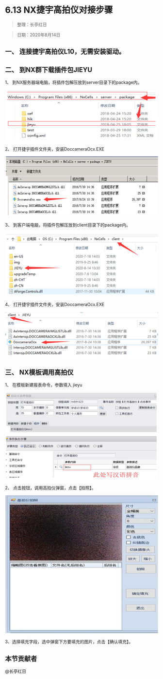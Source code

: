 # 6.13 NX捷宇高拍仪对接步骤

> 整理：长亭红日

> 日期：2020年8月14日

## 一、	连接捷宇高拍仪L10，无需安装驱动。

## 二、	到NX群下载插件包JIEYU

1、	到NX服务器端电脑，将插件包解压放到server目录下的package内。

![](./6-13-1.png)

2、	打开捷宇插件文件夹，安装DoccameraOcx.EXE

![](./6-13-2.png)

3、	到客户端电脑，将插件包解压放到client目录下的package内。

![](./6-13-3.png)

4、	打开捷宇插件文件夹，安装DoccameraOcx.EXE

![](./6-13-4.png)

## 三、	NX模板调用高拍仪

1、	在模板新建报表命令，参数填入 jieyu

![](./6-13-5.png)

2、	点击按钮，调用高拍仪弹窗，点击【拍照】。

![](./6-13-6.png)

3、选择填充字段，选中弹窗下方要填充的图片，点击【确认填充】。

## 本节贡献者

@长亭红日
